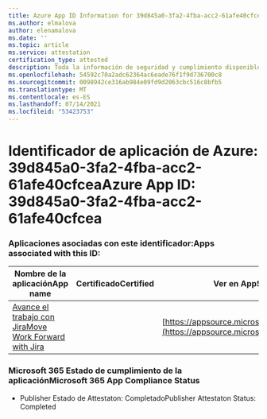 ```yaml
---
title: Azure App ID Information for 39d845a0-3fa2-4fba-acc2-61afe40cfcea
ms.author: elmalova
author: elenamalova
ms.date: ''
ms.topic: article
ms.service: attestation
certification_type: attested
description: Toda la información de seguridad y cumplimiento disponible para 39d845a0-3fa2-4fba-acc2-61afe40cfcea.
ms.openlocfilehash: 54592c70a2adc62364ac6eade76f1f9d736700c8
ms.sourcegitcommit: 0098942ce316ab984e09fd9d2063cbc516c8bfb5
ms.translationtype: MT
ms.contentlocale: es-ES
ms.lasthandoff: 07/14/2021
ms.locfileid: "53423753"
---
```

# <a name="azure-app-id-39d845a0-3fa2-4fba-acc2-61afe40cfcea"></a><span data-ttu-id="9fa6b-103">Identificador de aplicación de Azure: 39d845a0-3fa2-4fba-acc2-61afe40cfcea</span><span class="sxs-lookup"><span data-stu-id="9fa6b-103">Azure App ID: 39d845a0-3fa2-4fba-acc2-61afe40cfcea</span></span>


### <a name="apps-associated-with-this-id"></a><span data-ttu-id="9fa6b-104">Aplicaciones asociadas con este identificador:</span><span class="sxs-lookup"><span data-stu-id="9fa6b-104">Apps associated with this ID:</span></span>
| <span data-ttu-id="9fa6b-105">**Nombre de la aplicación**</span><span class="sxs-lookup"><span data-stu-id="9fa6b-105">**App name**</span></span> | <span data-ttu-id="9fa6b-106">**Certificado**</span><span class="sxs-lookup"><span data-stu-id="9fa6b-106">**Certified**</span></span> | <span data-ttu-id="9fa6b-107">**Ver en AppSource**</span><span class="sxs-lookup"><span data-stu-id="9fa6b-107">**View in AppSource**</span></span> |
|-|-|-|
| [<span data-ttu-id="9fa6b-108">Avance el trabajo con Jira</span><span class="sxs-lookup"><span data-stu-id="9fa6b-108">Move Work Forward with Jira</span></span>](https://docs.microsoft.com/en-us/microsoft-365-app-certification/forward/WA200002855) |  | [https://appsource.microsoft.com/product/office/WA200002855](https://appsource.microsoft.com/product/office/WA200002855) |

### <a name="microsoft-365-app-compliance-status"></a><span data-ttu-id="9fa6b-109">Microsoft 365 Estado de cumplimiento de la aplicación</span><span class="sxs-lookup"><span data-stu-id="9fa6b-109">Microsoft 365 App Compliance Status</span></span>
- <span data-ttu-id="9fa6b-110">Publisher Estado de Attestaton: Completado</span><span class="sxs-lookup"><span data-stu-id="9fa6b-110">Publisher Attestaton Status: Completed</span></span>
